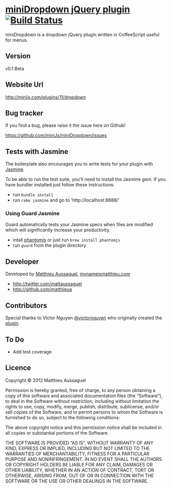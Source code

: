 # [miniDropdown jQuery plugin](http://minijs.com/plugins/8/notification) [![Build Status](https://secure.travis-ci.org/miniJs/miniDropdown.png?branch=master)](http://travis-ci.org/matthieua/miniDropdown)

miniDropdown is a dropdown jQuery plugin written in CoffeeScript useful for menus.

## Version

v0.1 Beta

## Website Url

http://minijs.com/plugins/11/dropdown

## Bug tracker

If you find a bug, please raise it the issue here on Github! 

https://github.com/miniJs/miniDropdown/issues

## Tests with Jasmine

The boilerplate also encourages you to write tests for your plugin with [Jasmine](http://pivotal.github.com/jasmine/).

To be able to run the test suite, you'll need to install the Jasmine gem. If you have bundler installed just follow these instructions:

- run `bundle install`
- run `rake jasmine` and go to 'http://localhost:8888/'

### Using Guard Jasmine

Guard automatically tests your Jasmine specs when files are modified which will significantly increase your productivity.

- intall [phantomjs](http://phantomjs.org/) or just run `brew install phantomjs`
- run `guard` from the plugin directory

## Developer

Developed by [Matthieu Aussaguel](mailto:matthieu.aussaguel@gmail.com), [mynameismatthieu.com](http://mynameismatthieu.com)

+ http://twitter.com/mattaussaguel
+ http://github.com/matthieua

## Contributors

Special thanks to Victor Nguyen [@victornguyen](http://twitter.com/victornguyen) who originally created the [plugin](https://github.com/victornguyen/naaav).

## To Do

- Add test coverage

## Licence

Copyright &copy; 2012 Matthieu Aussaguel

Permission is hereby granted, free of charge, to any person obtaining a copy of this software and associated documentation files (the “Software”), to deal in the Software without restriction, including without limitation the rights to use, copy, modify, merge, publish, distribute, sublicense, and/or sell copies of the Software, and to permit persons to whom the Software is furnished to do so, subject to the following conditions:

The above copyright notice and this permission notice shall be included in all copies or substantial portions of the Software.

THE SOFTWARE IS PROVIDED “AS IS”, WITHOUT WARRANTY OF ANY KIND, EXPRESS OR IMPLIED, INCLUDING BUT NOT LIMITED TO THE WARRANTIES OF MERCHANTABILITY, FITNESS FOR A PARTICULAR PURPOSE AND NONINFRINGEMENT. IN NO EVENT SHALL THE AUTHORS OR COPYRIGHT HOLDERS BE LIABLE FOR ANY CLAIM, DAMAGES OR OTHER LIABILITY, WHETHER IN AN ACTION OF CONTRACT, TORT OR OTHERWISE, ARISING FROM, OUT OF OR IN CONNECTION WITH THE SOFTWARE OR THE USE OR OTHER DEALINGS IN THE SOFTWARE.